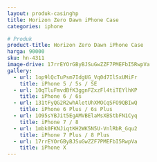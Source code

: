 ```yaml
---
layout: produk-casinghp
title: Horizon Zero Dawn iPhone Case
categories: iphone

# Produk
product-title: Horizon Zero Dawn iPhone Case
harga: 90000
sku: hn-4311
image-drive: 17rrEYOrGByBJSuGwZZF7PMEFbI5RwpVa
gallery:
  - url: 1op9lQcTuPsm7IdgUG_Vq0d7IlSxUMiFr
    title: iPhone 5 / 5s / SE
  - url: 10qTluFmvdBfK3ggnFZxzFl4tiTEYlhKP
    title: iPhone 6 / 6s
  - url: 131tFyQG2R2whAletUhXMOCqSFO9QBIwQ
    title: iPhone 6 Plus / 6s Plus
  - url: 1O95sYBJit5EgAMVBElaMsXBStbFN1Cyq
    title: iPhone 7 / 8
  - url: 1mbk0FKNJiqtKH2WK5N5U-VnlRbR_Gqu2
    title: iPhone 7 Plus / 8 Plus
  - url: 17rrEYOrGByBJSuGwZZF7PMEFbI5RwpVa
    title: iPhone X
---
```

